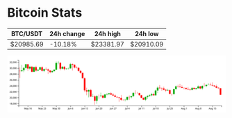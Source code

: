 # Bitcoin Stats

BTC/USDT|24h change|24h high|24h low|
|---|---|---|---|
|$20985.69|-10.18%|$23381.97|$20910.09|

<img src="./chart.svg">
